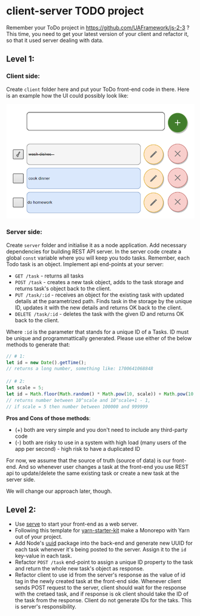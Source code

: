 # client-server TODO project

Remember your ToDo project in https://github.com/UAFramework/js-2-3 ?
This time, you need to get your latest version of your client and refactor it,
so that it used server dealing with data.

## Level 1:

### Client side:

Create `client` folder here and put your ToDo front-end code in there.
Here is an example how the UI could possibly look like:

![Mock UI](MockUI.png)

### Server side:

Create `server` folder and initialise it as a node application.
Add necessary dependencies for building REST API server.
In the server code create a global `const` variable where you will keep you todo tasks.
Remember, each Todo task is an object.
Implement api end-points at your server:

- `GET /task` - returns all tasks
- `POST /task` - creates a new task object, adds to the task storage and returns task's object back to the client.
- `PUT /task/:id` - receives an object for the existing task with updated details at the parametrized path. Finds task in the storage by the unique ID, updates it with the new details and returns OK back to the client.
- `DELETE /task/:id` - deletes the task with the given ID and returns OK back to the client.

Where `:id` is the parameter that stands for a unique ID of a Tasks. ID must be unique and programmattically generated. Please use either of the below methods to generate that:

```js
// # 1:
let id = new Date().getTime();
// returns a long number, something like: 1700641068848

// # 2:
let scale = 5;
let id = Math.floor(Math.random() * Math.pow(10, scale)) + Math.pow(10, scale);
// returns number between 10^scale and 10^scale+1 - 1,
// if scale = 5 then number between 100000 and 999999
```

**Pros and Cons of those methods**:

- (+) both are very simple and you don't need to include any third-party code
- (-) both are risky to use in a system with high load (many users of the app per second) - high risk to have a duplicated ID

For now, we assume that the source of truth (source of data) is our front-end.
And so whenever user changes a task at the front-end you use REST api to update/delete the same existing task or create a new task at the server side.

We will change our approach later, though.

## Level 2:

- Use [serve](https://www.npmjs.com/package/serve) to start your front-end as a web server.
- Following this template for [yarn-starter-kit](https://github.com/filkovsp/yarn-starter-kit) make a Monorepo with Yarn out of your project.
- Add Node's [uuid](https://www.npmjs.com/package/uuid) package into the back-end and generate new UUID for each task whenever it's being posted to the server. Assign it to the `id` key-value in each task.
- Refactor `POST /task` end-point to assign a unique ID property to the task and return the whole new task's object as response.
- Refactor client to use id from the server's response as the value of id tag in the newly created task at the front-end side. Whenever client sends POST request to the server, client should wait for the response with the cretaed task, and if response is ok client should take the ID of the task from the response. Client do not generate IDs for the taks. This is server's responsibility.
